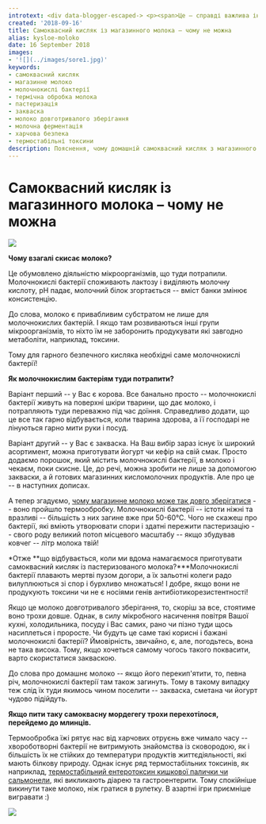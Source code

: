 ```yaml
---
introtext: <div data-blogger-escaped-> <p><span>Це – справді важлива інформація, яка може уберегти когось від харчового отруєння. Для тих, кому важливий лише факт – <b><i>молоко із магазину, яке самовільно скисло, вживати в їжу ні в якому випадку не можна! І млинці на ньому пекти також не варто.</i></b></span><b><i> </i></b></p> </div> <div data-blogger-escaped-> <p><span>А тепер розберемося, чому.</span></p> </div>
created: '2018-09-16'
title: Самоквасний кисляк із магазинного молока – чому не можна
alias: kysloe-moloko
date: 16 September 2018
images:
- '![](../images/sore1.jpg)'
keywords:
- самоквасний кисляк
- магазинне молоко
- молочнокислі бактерії
- термічна обробка молока
- пастеризація
- закваска
- молоко довготривалого зберігання
- молочна ферментація
- харчова безпека
- термостабільні токсини
description: Пояснення, чому домашній самоквасний кисляк з магазинного молока ризикований, як молочнокислі бактерії потрапляють у молоко, роль закваски та термічної обробки, і чому варто дотримуватися безпеки.
---
```


# Самоквасний кисляк із магазинного молока – чому не можна

**![](../images/sore1.jpg)**

**Чому взагалі скисає молоко?**

Це обумовлено діяльністю мікроорганізмів, що туди потрапили. Молочнокислі бактерії споживають лактозу і виділяють молочну кислоту, рН падає, молочний білок згортається -- вміст банки змінює консистенцію.

До слова, молоко є привабливим субстратом не лише для молочнокислих бактерій. І якщо там розвиваються інші групи мікроорганізмів, то ніхто їм не заборонить продукувати які завгодно метаболіти, наприклад, токсини.

Тому для гарного безпечного кисляка необхідні саме молочнокислі бактерії!

**Як молочнокислим бактеріям туди потрапити?**

Варіант перший -- у Вас є корова. Все банально просто -- молочнокислі бактерії живуть на поверхні шкіри тварини, що дає молоко, і потрапляють туди переважно під час доїння. Справедливо додати, що це все так гарно відбувається, коли тварина здорова, а її господарі не лінуються гарно мити руки і посуд.

Варіант другий -- у Вас є закваска. На Ваш вибір зараз існує їх широкий асортимент, можна приготувати йогурт чи кефір на свій смак. Просто додаємо порошок, який містить молочнокислі бактерії, в молоко і чекаєм, поки скисне. Це, до речі, можна зробити не лише за допомогою закваски, а й готових магазинних кисломолочних продуктів. Але про це -- в наступних дописах.

А тепер згадуємо, <ins>[чому магазинне молоко може так довго зберігатися](moloko-dovhotryvaloho-zberihannia-pyty-chy-ne-pyty.html)</ins> -- воно пройшло термообробку. Молочнокислі бактерії -- істоти ніжні та вразливі -- більшість з них загине вже при 50-60℃. Чого не скажеш про бактерії, які вміють утворювати спори і здатні пережити пастеризацію -- свого роду великий потоп місцевого масштабу -- якщо збудував ковчег -- літр молока твій!

*Отже **що відбувається, коли ми вдома намагаємося приготувати самоквасний кисляк із пастеризованого молока?***Молочнокислі бактерії плавають мертві пузом догори, а їх зальотні колеги радо вилуплюються зі спор і бурхливо множаться! І добре, якщо вони не продукують токсини чи не є носіями генів антибіотикорезистентності!

Якщо це молоко довготривалого зберігання, то, скоріш за все, стоятиме воно трохи довше. Однак, в силу мікробного насичення повітря Вашої кухні, холодильника, посуду і Вас самих, рано чи пізно туди щось насиплеться і проросте. Чи будуть це саме такі корисні і бажані молочнокислі бактерії? Ймовірність, звичайно, є, але, погодьтесь, вона не така висока. Тому, якщо хочеться самому чогось такого поквасити, варто скористатися закваскою.

До слова про домашнє молоко -- якщо його перекип'ятити, то, певна річ, молочнокислі бактерії там також загинуть. Тому в такому випадку теж слід їх туди якимось чином поселити -- закваска, сметана чи йогурт чудово підійдуть.

**Якщо пити таку самоквасну мордегегу трохи перехотілося, перейдемо до млинців.**

Термообробка їжі рятує нас від харчових отруєнь вже чимало часу -- хвороботворні бактерії не витримують знайомства із сковородою, як і більшість їх не стійких до температури продуктів життєдіяльності, які мають білкову природу. Однак існує ряд термостабільних токсинів, як наприклад, [термостабільний ентеротоксин кишкової палички чи сальмонели](https://books.google.com.ua/books?id=dtsxFgCfevgC&pg=PA18&lpg=PA18&dq=thermostable+toxin&source=bl&ots=2lsqVDKtu_&sig=AA3ttArW0MlABtIOpkZKDB-kQYQ&hl=uk&sa=X&ved=2ahUKEwjGs_veyNjdAhVBhqYKHamCDLYQ6AEwB3oECAQQAQ#v=onepage&q=thermostable%20toxin&f=false), які викликають діарею та гастроентерити. Тому спокійніше викинути таке молоко, ніж гратися в рулетку. В азартні ігри приємніше вигравати :)

![](https://1.bp.blogspot.com/-2zxtjVSX2y4/W63B9O0tGUI/AAAAAAAAAIk/_SzAQl2mTPM30c6yVMtnGEDBIj-pk20dgCLcBGAs/s320/%25D0%25BC%25D0%25BE%25D0%25BB%25D0%25BE%25D0%25BA%25D0%25BE.jpg)

